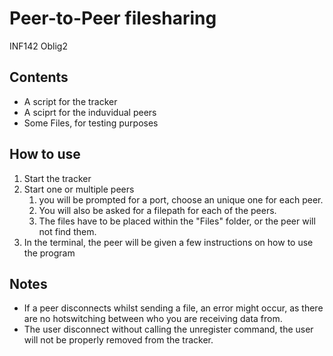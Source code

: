 # Peer-to-Peer filesharing
INF142 Oblig2

## Contents
- A script for the tracker
- A sciprt for the induvidual peers
- Some Files, for testing purposes

## How to use
1. Start the tracker
2. Start one or multiple peers
    1. you will be prompted for a port, choose an unique one for each peer.
    2. You will also be asked for a filepath for each of the peers.
    2. The files have to be placed within the "Files" folder, or the peer will not find them.
3. In the terminal, the peer will be given a few instructions on how to use the program

## Notes
* If a peer disconnects whilst sending a file, an error might occur, as there are no
hotswitching between who you are receiving data from.
* The user disconnect without calling the unregister command, the user will not be properly removed
from the tracker.
